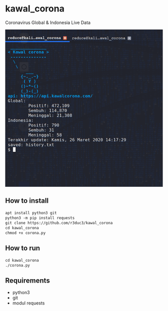 # kawal_corona
Coronavirus Global &amp; Indonesia Live Data

![image](https://raw.githubusercontent.com/r3duc3/kawal_corona/master/IMG_20200326_153415.png)

## How to install
```
apt install python3 git
python3 -m pip install requests
git clone https://github.com/r3duc3/kawal_corona
cd kawal_corona
chmod +x corona.py
```

## How to run
```
cd kawal_corona
./corona.py
```

## Requirements
- python3
- git
- modul requests
